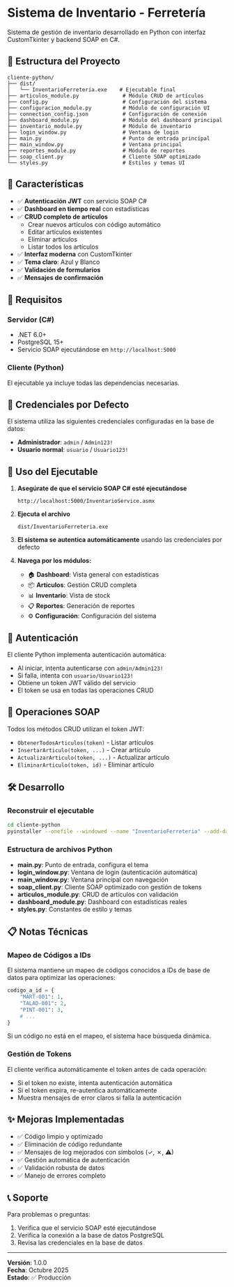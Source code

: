 # Sistema de Inventario - Ferretería

Sistema de gestión de inventario desarrollado en Python con interfaz CustomTkinter y backend SOAP en C#.

## 📁 Estructura del Proyecto

```
cliente-python/
├── dist/
│   └── InventarioFerreteria.exe    # Ejecutable final
├── articulos_module.py              # Módulo CRUD de artículos
├── config.py                        # Configuración del sistema
├── configuracion_module.py          # Módulo de configuración UI
├── connection_config.json           # Configuración de conexión
├── dashboard_module.py              # Módulo del dashboard principal
├── inventario_module.py             # Módulo de inventario
├── login_window.py                  # Ventana de login
├── main.py                          # Punto de entrada principal
├── main_window.py                   # Ventana principal
├── reportes_module.py               # Módulo de reportes
├── soap_client.py                   # Cliente SOAP optimizado
└── styles.py                        # Estilos y temas UI
```

## 🚀 Características

- ✅ **Autenticación JWT** con servicio SOAP C#
- ✅ **Dashboard en tiempo real** con estadísticas
- ✅ **CRUD completo de artículos**
  - Crear nuevos artículos con código automático
  - Editar artículos existentes
  - Eliminar artículos
  - Listar todos los artículos
- ✅ **Interfaz moderna** con CustomTkinter
- ✅ **Tema claro**: Azul y Blanco
- ✅ **Validación de formularios**
- ✅ **Mensajes de confirmación**

## 🔧 Requisitos

### Servidor (C#)
- .NET 6.0+
- PostgreSQL 15+
- Servicio SOAP ejecutándose en `http://localhost:5000`

### Cliente (Python)
El ejecutable ya incluye todas las dependencias necesarias.

## 📝 Credenciales por Defecto

El sistema utiliza las siguientes credenciales configuradas en la base de datos:

- **Administrador**: `admin` / `Admin123!`
- **Usuario normal**: `usuario` / `Usuario123!`

## 🎯 Uso del Ejecutable

1. **Asegúrate de que el servicio SOAP C# esté ejecutándose**
   ```
   http://localhost:5000/InventarioService.asmx
   ```

2. **Ejecuta el archivo**
   ```
   dist/InventarioFerreteria.exe
   ```

3. **El sistema se autentica automáticamente** usando las credenciales por defecto

4. **Navega por los módulos:**
   - 🏠 **Dashboard**: Vista general con estadísticas
   - 📦 **Artículos**: Gestión CRUD completa
   - 📊 **Inventario**: Vista de stock
   - 📋 **Reportes**: Generación de reportes
   - ⚙️ **Configuración**: Configuración del sistema

## 🔐 Autenticación

El cliente Python implementa autenticación automática:
- Al iniciar, intenta autenticarse con `admin/Admin123!`
- Si falla, intenta con `usuario/Usuario123!`
- Obtiene un token JWT válido del servicio
- El token se usa en todas las operaciones CRUD

## 📡 Operaciones SOAP

Todos los métodos CRUD utilizan el token JWT:

- `ObtenerTodosArticulos(token)` - Listar artículos
- `InsertarArticulo(token, ...)` - Crear artículo
- `ActualizarArticulo(token, ...)` - Actualizar artículo
- `EliminarArticulo(token, id)` - Eliminar artículo

## 🛠️ Desarrollo

### Reconstruir el ejecutable

```bash
cd cliente-python
pyinstaller --onefile --windowed --name "InventarioFerreteria" --add-data "connection_config.json;." main.py
```

### Estructura de archivos Python

- **main.py**: Punto de entrada, configura el tema
- **login_window.py**: Ventana de login (autenticación automática)
- **main_window.py**: Ventana principal con navegación
- **soap_client.py**: Cliente SOAP optimizado con gestión de tokens
- **articulos_module.py**: CRUD de artículos con validación
- **dashboard_module.py**: Dashboard con estadísticas reales
- **styles.py**: Constantes de estilo y temas

## 📋 Notas Técnicas

### Mapeo de Códigos a IDs

El sistema mantiene un mapeo de códigos conocidos a IDs de base de datos para optimizar las operaciones:

```python
codigo_a_id = {
    "MART-001": 1,
    "TALAD-001": 2,
    "PINT-001": 3,
    # ...
}
```

Si un código no está en el mapeo, el sistema hace búsqueda dinámica.

### Gestión de Tokens

El cliente verifica automáticamente el token antes de cada operación:
- Si el token no existe, intenta autenticación automática
- Si el token expira, re-autentica automáticamente
- Muestra mensajes de error claros si falla la autenticación

## ✨ Mejoras Implementadas

- ✅ Código limpio y optimizado
- ✅ Eliminación de código redundante
- ✅ Mensajes de log mejorados con símbolos (✓, ✗, ⚠)
- ✅ Gestión automática de autenticación
- ✅ Validación robusta de datos
- ✅ Manejo de errores completo

## 📞 Soporte

Para problemas o preguntas:
1. Verifica que el servicio SOAP esté ejecutándose
2. Verifica la conexión a la base de datos PostgreSQL
3. Revisa las credenciales en la base de datos

---

**Versión**: 1.0.0  
**Fecha**: Octubre 2025  
**Estado**: ✅ Producción
